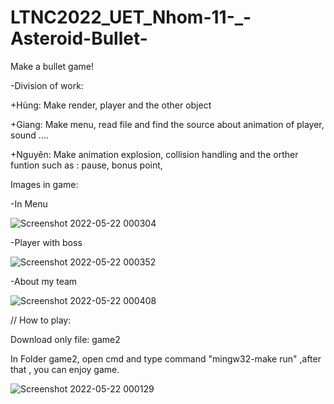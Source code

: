 # LTNC2022_UET_Nhom-11-_-Asteroid-Bullet-
Make a bullet game!

-Division of  work:

+Hùng: Make render, player and the other object

+Giang: Make menu, read file and find the source about animation of player, sound ....

+Nguyên: Make animation explosion, collision handling and the orther funtion such as : pause, bonus point, 

Images in game:

-In Menu

![Screenshot 2022-05-22 000304](https://user-images.githubusercontent.com/88939089/169693051-fc152d7f-2bcd-4ea5-a2ef-f94dcc586904.png)

-Player with boss

![Screenshot 2022-05-22 000352](https://user-images.githubusercontent.com/88939089/169693077-dbb0a163-a3d7-44cb-9591-b7a94115b06d.png)

-About my team

![Screenshot 2022-05-22 000408](https://user-images.githubusercontent.com/88939089/169693087-58cd92a9-410f-454b-8763-35713600d38d.png)


//
How to play:

Download only file: game2

In Folder game2, open cmd and type command "mingw32-make run" ,after that , you can enjoy game.

![Screenshot 2022-05-22 000129](https://user-images.githubusercontent.com/88939089/169693108-441d9016-1fac-4138-8a71-0b1d7b58f375.png)

